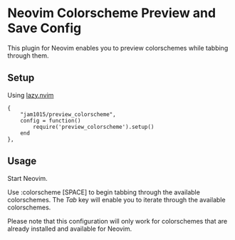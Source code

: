 # Neovim Colorscheme Preview and Save Config

This plugin for Neovim enables you to preview colorschemes while tabbing through them.

## Setup

Using [lazy.nvim](https://github.com/folke/lazy.nvim)

```
{
	"jam1015/preview_colorscheme",
	config = function()
		require('preview_colorscheme').setup()
	end
},
```

## Usage

Start Neovim.

Use :colorscheme [SPACE] to begin tabbing through the available colorschemes. The *Tab* key will enable you to iterate through the available colorschemes.

Please note that this configuration will only work for colorschemes that are already installed and available for Neovim.


